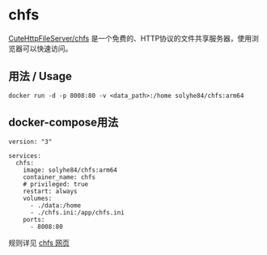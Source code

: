 # chfs
[CuteHttpFileServer/chfs](http://iscute.cn/chfs) 是一个免费的、HTTP协议的文件共享服务器，使用浏览器可以快速访问。

## 用法 / Usage
```
docker run -d -p 8008:80 -v <data_path>:/home solyhe84/chfs:arm64
```
## docker-compose用法
```
version: "3"

services:
  chfs:
    image: solyhe84/chfs:arm64
    container_name: chfs
    # privileged: true
    restart: always
    volumes:
      - ./data:/home
      - ./chfs.ini:/app/chfs.ini
    ports:
      - 8008:80
```
规则详见 [chfs 网页](http://iscute.cn/chfs)

